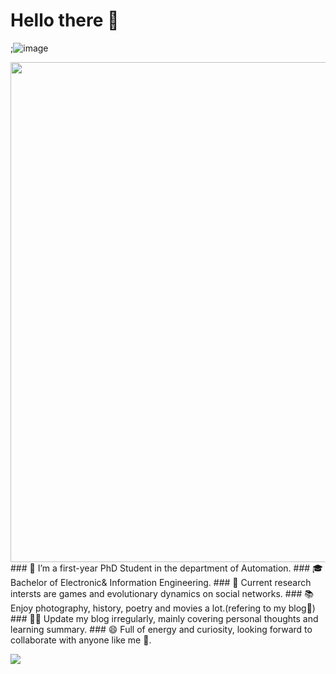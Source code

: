 # Hello there 👋
;![image](https://github.com/huhong12345/huhong12345/blob/main/page.png)
<div align=center><img width="800" src="https://github.com/huhong12345/huhong12345/blob/main/page.png"/></div>
###  🧐 I’m a first-year PhD Student in the department of Automation.
###  🎓 Bachelor of Electronic& Information Engineering.
###  🌱 Current research intersts are games and evolutionary dynamics on social networks.
###  📚 Enjoy photography, history, poetry and movies a lot.(refering to my blog🤪)
###  ✍🏻 Update my blog irregularly, mainly covering personal thoughts and learning summary.
###  😄 Full of energy and curiosity, looking forward to collaborate with anyone like me 👯. 



<!--**Mayandev/Mayandev** is a ✨ _special_ ✨ repository because its `README.md` (this file) appears on your GitHub profile.

Here are some ideas to get you started:

- 🔭 I’m currently working on ...
- 🌱 I’m currently learning ...
- 👯 I’m looking to collaborate on ...
- 🤔 I’m looking for help with ...
- 💬 Ask me about ...
- 📫 How to reach me: ...
- 😄 Pronouns: ...
- ⚡ Fun fact: ...
-->
<div align=center><src="https://github-readme-stats.vercel.app/api?username=huhong12345"/></div>

![](https://github-readme-stats.vercel.app/api?username=huhong12345)
